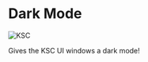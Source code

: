 # Dark Mode
![KSC](https://github.com/coldrifting/DarkModeForKSP2/assets/31460040/743d293f-2207-442e-b0d9-4c6ce114ef74)

Gives the KSC UI windows a dark mode!
